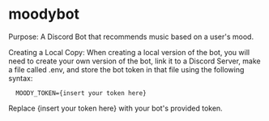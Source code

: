 # moodybot

Purpose:
  A Discord Bot that recommends music based on a user's mood.

Creating a Local Copy:
  When creating a local version of the bot, you will need to create your own version of the bot, link it to a Discord Server, make a file called .env, and store the bot token in that file using the following syntax:
      
      MOODY_TOKEN={insert your token here}
  
  Replace {insert your token here} with your bot's provided token.
